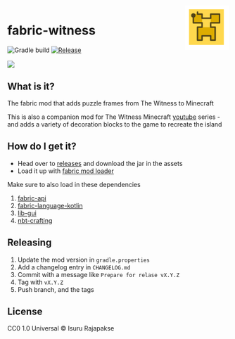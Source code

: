 <img src="src/main/resources/assets/witness/icon.png" align="right" width="100" height="100">

# fabric-witness

![Gradle build](https://github.com/xxfast/fabric-witness/workflows/Gradle%20build/badge.svg)
[![Release](https://img.shields.io/github/v/release/xxfast/fabric-witness.svg?include_prereleases&logo=mojang-studios)](https://github.com/xxfast/fabric-witness/releases)

<img src="https://user-images.githubusercontent.com/13775137/95962402-0e99ce00-0e52-11eb-87a4-a8959bb7aefe.png" align="center">

## What is it?

The fabric mod that adds puzzle frames from The Witness to Minecraft

This is also a companion mod for The Witness Minecraft [youtube](https://www.youtube.com/channel/UCrLikF1yl6dqz0N9OaJlAcA) series - and adds a variety of decoration blocks to the game to recreate the island

## How do I get it?

- Head over to [releases](https://github.com/xxfast/fabric-witness/releases) and download the jar in the assets
- Load it up with [fabric mod loader](https://fabricmc.net/)

Make sure to also load in these dependencies

1. [fabric-api](https://www.curseforge.com/minecraft/mc-mods/fabric-api)
2. [fabric-language-kotlin](https://www.curseforge.com/minecraft/mc-mods/fabric-language-kotlin)
3. [lib-gui](https://github.com/CottonMC/LibGui)
4. [nbt-crafting](https://www.curseforge.com/minecraft/mc-mods/nbt-crafting)

## Releasing

1. Update the mod version in `gradle.properties`
2. Add a changelog entry in `CHANGELOG.md`
3. Commit with a message like `Prepare for relase vX.Y.Z`
4. Tag with `vX.Y.Z`
5. Push branch, and the tags

## License

CC0 1.0 Universal © Isuru Rajapakse
